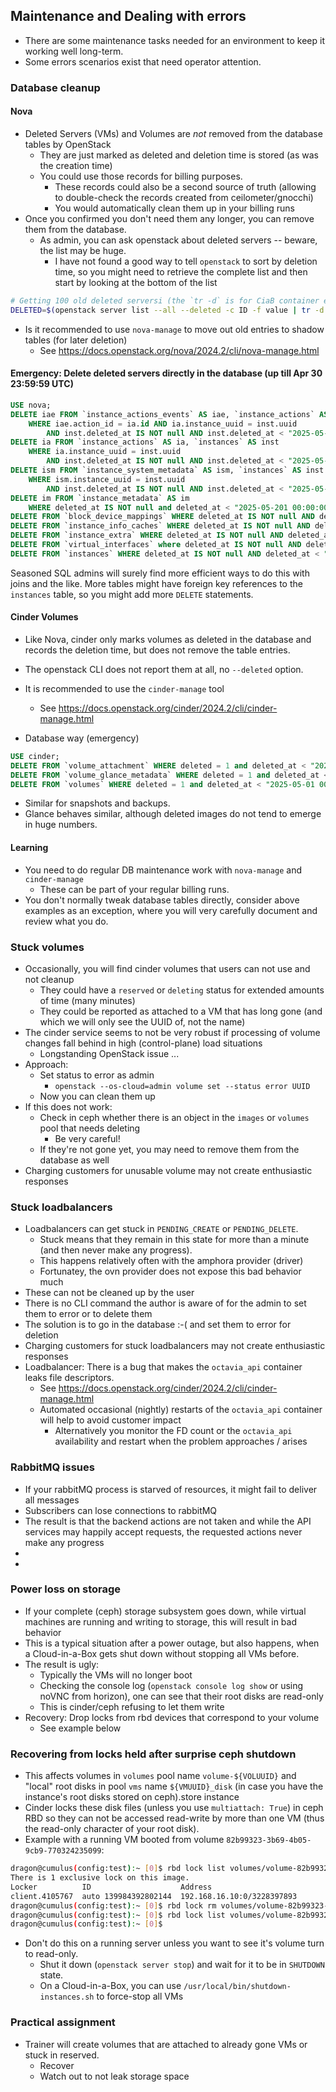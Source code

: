 ## Maintenance and Dealing with errors
* There are some maintenance tasks needed for an environment to keep it working well long-term.
* Some errors scenarios exist that need operator attention.

### Database cleanup

#### Nova

* Deleted Servers (VMs) and Volumes are *not* removed from the database tables by OpenStack
    - They are just marked as deleted and deletion time is stored (as was the creation time)
    - You could use those records for billing purposes.
        * These records could also be a second source of truth (allowing to double-check the records created from ceilometer/gnocchi)
        * You would automatically clean them up in your billing runs
* Once you confirmed you don't need them any longer, you can remove them from the database.
    - As admin, you can ask openstack about deleted servers -- beware, the list may be huge.
        * I have not found a good way to tell `openstack` to sort by deletion time, so you might need to retrieve the complete list and then start by looking at the bottom of the list
```bash
# Getting 100 old deleted serversi (the `tr -d` is for CiaB container extra CR)
DELETED=$(openstack server list --all --deleted -c ID -f value | tr -d '\r')
```
* Is it recommended to use `nova-manage` to move out old entries to shadow tables (for later deletion)
    - See <https://docs.openstack.org/nova/2024.2/cli/nova-manage.html>

#### Emergency: Delete deleted servers directly in the database (up till Apr 30 23:59:59 UTC)
```sql
USE nova;
DELETE iae FROM `instance_actions_events` AS iae, `instance_actions` AS ia, `instances` AS inst
    WHERE iae.action_id = ia.id AND ia.instance_uuid = inst.uuid 
        AND inst.deleted_at IS NOT null AND inst.deleted_at < "2025-05-01 00:00:00";
DELETE ia FROM `instance_actions` AS ia, `instances` AS inst
    WHERE ia.instance_uuid = inst.uuid 
        AND inst.deleted_at IS NOT null AND inst.deleted_at < "2025-05-01 00:00:00";
DELETE ism FROM `instance_system_metadata` AS ism, `instances` AS inst
    WHERE ism.instance_uuid = inst.uuid 
        AND inst.deleted_at IS NOT null AND inst.deleted_at < "2025-05-01 00:00:00";
DELETE im FROM `instance_metadata` AS im
    WHERE deleted_at IS NOT null and deleted_at < "2025-05-201 00:00:00";
DELETE FROM `block_device_mappings` WHERE deleted_at IS NOT null AND deleted_at < "2025-05-01 00:00:00";
DELETE FROM `instance_info_caches` WHERE deleted_at IS NOT null AND deleted_at < "2025-05-01 00:00:00";
DELETE FROM `instance_extra` WHERE deleted_at IS NOT null AND deleted_at < "2025-05-01 00:00:00";
DELETE FROM `virtual_interfaces` where deleted_at IS NOT null AND deleted_at < "2025-05-01 00:00:00";
DELETE FROM `instances` WHERE deleted_at IS NOT null AND deleted_at < "2025-05-01 00:00:00";
```
Seasoned SQL admins will surely find more efficient ways to do this with joins and the like.
More tables might have foreign key references to the `instances` table, so you might add more `DELETE` statements.


#### Cinder Volumes
* Like Nova, cinder only marks volumes as deleted in the database and records the deletion time, but does
not remove the table entries.
* The openstack CLI does not report them at all, no `--deleted` option.

* It is recommended to use the `cinder-manage` tool
    - See <https://docs.openstack.org/cinder/2024.2/cli/cinder-manage.html>

* Database way (emergency)
```sql
USE cinder;
DELETE FROM `volume_attachment` WHERE deleted = 1 and deleted_at < "2025-05-01 00:00:00";
DELETE FROM `volume_glance_metadata` WHERE deleted = 1 and deleted_at < "2025-05-01 00:00:00";
DELETE FROM `volumes` WHERE deleted = 1 and deleted_at < "2025-05-01 00:00:00";
```
* Similar for snapshots and backups.
* Glance behaves similar, although deleted images do not tend to emerge in huge numbers.

#### Learning
* You need to do regular DB maintenance work with `nova-manage` and `cinder-manage`
    - These can be part of your regular billing runs.
* You don't normally tweak database tables directly, consider above examples as an exception,
  where you will very carefully document and review what you do.

### Stuck volumes
* Occasionally, you will find cinder volumes that users can not use and not cleanup
    - They could have a `reserved` or `deleting` status for extended amounts of time (many minutes)
    - They could be reported as attached to a VM that has long gone (and which we will only see the UUID of, not the name)
* The cinder service seems to not be very robust if processing of volume changes fall behind in high (control-plane) load situations
    - Longstanding OpenStack issue ...
* Approach: 
    - Set status to error as admin
        * `openstack --os-cloud=admin volume set --status error UUID`
    - Now you can clean them up
* If this does not work:
    - Check in ceph whether there is an object in the `images` or `volumes` pool that needs deleting
        * Be very careful!
    - If they're not gone yet, you may need to remove them from the database as well
* Charging customers for unusable volume may not create enthusiastic responses

### Stuck loadbalancers
* Loadbalancers can get stuck in `PENDING_CREATE` or `PENDING_DELETE`.
    - Stuck means that they remain in this state for more than a minute (and then never make any progress).
    - This happens relatively often with the amphora provider (driver)
    - Fortunatey, the ovn provider does not expose this bad behavior much
* These can not be cleaned up by the user
* There is no CLI command the author is aware of for the admin to set them to error or to delete them
* The solution is to go in the database :-( and set them to error for deletion
* Charging customers for stuck loadbalancers may not create enthusiastic responses
* Loadbalancer: There is a bug that makes the `octavia_api` container leaks file descriptors.
    - See <https://docs.openstack.org/cinder/2024.2/cli/cinder-manage.html>
    - Automated occasional (nightly) restarts of the `octavia_api` container will help to avoid customer impact
        * Alternatively you monitor the FD count or the `octavia_api` availability and restart when the problem approaches / arises

### RabbitMQ issues
* If your rabbitMQ process is starved of resources, it might fail to deliver all messages
* Subscribers can lose connections to rabbitMQ
* The result is that the backend actions are not taken and while the API services may happily accept requests, the requested actions never make any progress
* <!--TODO: How to detect this somewhat reliably-->
* <!--TODO: Recommended mitigation actions-->

### Power loss on storage
* If your complete (ceph) storage subsystem goes down, while virtual machines are running and writing to storage,
  this will result in bad behavior
* This is a typical situation after a power outage, but also happens, when a Cloud-in-a-Box gets shut down
  without stopping all VMs before.
* The result is ugly:
    - Typically the VMs will no longer boot
    - Checking the console log (`openstack console log show` or using noVNC from horizon), one can see that their
      root disks are read-only
    - This is cinder/ceph refusing to let them write
* Recovery: Drop locks from rbd devices that correspond to your volume
    - See example below

### Recovering from locks held after surprise ceph shutdown
* This affects volumes in `volumes` pool name `volume-${VOLUUID}` and "local" root disks
  in pool `vms` name `${VMUUID}_disk` (in case you have the instance's root disks stored
  on ceph).store instance
* Cinder locks these disk files (unless you use `multiattach: True`) in ceph RBD so they
  can not be accessed read-write by more than one VM (thus the read-only character of
  your root disk).
* Example with a running VM booted from volume `82b99323-3b69-4b05-9cb9-770324235099`:

```bash
dragon@cumulus(config:test):~ [0]$ rbd lock list volumes/volume-82b99323-3b69-4b05-9cb9-770324235099
There is 1 exclusive lock on this image.
Locker          ID                    Address
client.4105767  auto 139984392802144  192.168.16.10:0/3228397893
dragon@cumulus(config:test):~ [0]$ rbd lock rm volumes/volume-82b99323-3b69-4b05-9cb9-770324235099 "auto 139984392802144" client.4105767
dragon@cumulus(config:test):~ [0]$ rbd lock list volumes/volume-82b99323-3b69-4b05-9cb9-770324235099
dragon@cumulus(config:test):~ [0]$
```

* Don't do this on a running server unless you want to see it's volume turn to read-only.
    - Shut it down (`openstack server stop`) and wait for it to be in `SHUTDOWN` state.
    - On a Cloud-in-a-Box, you can use `/usr/local/bin/shutdown-instances.sh` to force-stop all VMs

### Practical assignment
* Trainer will create volumes that are attached to already gone VMs or stuck in reserved.
    - Recover
    - Watch out to not leak storage space


